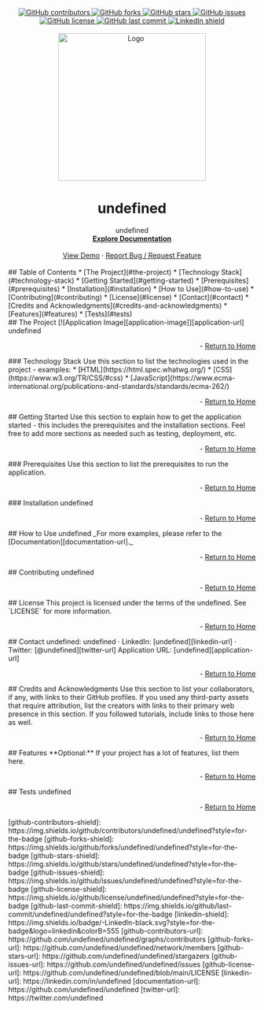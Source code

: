 <!-- Generated README.md Template -->
[logo]: undefined
[application-image]: undefined
[application-url]: undefined
<div id="home"><div> 
<div align="center">
    <a href="https://github.com/undefined/undefined/graphs/contributors">
        <img alt="GitHub contributors" src="https://img.shields.io/github/contributors/undefined/undefined?style=for-the-badge">
    <a>
        <a href="https://github.com/undefined/undefined/network/members">
        <img alt="GitHub forks" src="https://img.shields.io/github/forks/undefined/undefined?style=for-the-badge">
    <a>
        <a href="https://github.com/undefined/undefined/stargazers">
        <img alt="GitHub stars" src="https://img.shields.io/github/stars/undefined/undefined?style=for-the-badge">
    <a>
        <a href="https://github.com/undefined/undefined/issues">
        <img alt="GitHub issues" src="https://img.shields.io/github/issues/undefined/undefined?style=for-the-badge">
    <a>
        <a href="https://github.com/undefined/undefined/blob/main/LICENSE">
        <img alt="GitHub license" src="https://img.shields.io/badge/License-undefined-informational?style=for-the-badge">
    <a>
        <a href="https://github.com/undefined/undefined/commits/main">
        <img alt="GitHub last commit" src="https://img.shields.io/github/last-commit/undefined/undefined?style=for-the-badge">
    <a>
    <a href="https://www.linkedin.com/in/undefined/">
        <img alt="LinkedIn shield" src="https://img.shields.io/badge/-LinkedIn-black.svg?style=for-the-badge&logo=linkedin&colorB=555">
    <a>
</div>
<br>
<!-- Header -->
<div align="center">
    <a href="https://github.com/undefined/undefined">
        <img src="undefined" alt="Logo" width="300" height="auto">
    </a>
    <h1 align="center">undefined</h1>
    <div>
        undefined
        <br>
        <a href="https://github.com/undefined/undefined">
            <strong>Explore Documentation</strong>
        </a>
        <br>
        <br>
        <a href="https://github.com/undefined/undefined">View Demo</a>
        ·
        <a href="https://github.com/undefined/undefined/issues">Report Bug / Request Feature</a>
    </div>
</div>
<br>
<!-- Table of Contents -->
## Table of Contents
* [The Project](#the-project)
    * [Technology Stack](#technology-stack)
* [Getting Started](#getting-started)
    * [Prerequisites](#prerequisites)
    * [Installation](#installation)
* [How to Use](#how-to-use)
* [Contributing](#contributing)
* [License](#license)
* [Contact](#contact)
* [Credits and Acknowledgments](#credits-and-acknowledgments)
* [Features](#features)
* [Tests](#tests)
<br>
<!-- The Project -->
## The Project
[![Application Image][application-image]][application-url]
undefined
<p align="right"> - <a href="#home">Return to Home</a></p>
### Technology Stack
Use this section to list the technologies used in the project - examples:
* [HTML](https://html.spec.whatwg.org/)
* [CSS](https://www.w3.org/TR/CSS/#css)
* [JavaScript](https://www.ecma-international.org/publications-and-standards/standards/ecma-262/)
<p align="right"> - <a href="#home">Return to Home</a></p>
<!-- Getting Started -->
## Getting Started
Use this section to explain how to get the application started - this includes the prerequisites and the installation sections. Feel free to add more sections as needed such as testing, deployment, etc.
<p align="right"> - <a href="#home">Return to Home</a></p>
### Prerequisites
Use this section to list the prerequisites to run the application.
<p align="right"> - <a href="#home">Return to Home</a></p>
### Installation
undefined
<p align="right"> - <a href="#home">Return to Home</a></p>
<!-- How to Use -->
## How to Use
undefined
_For more examples, please refer to the [Documentation][documentation-url]._
<p align="right"> - <a href="#home">Return to Home</a></p>
<!-- Contribuiting -->
## Contributing
undefined
<p align="right"> - <a href="#home">Return to Home</a></p>
<!-- License -->
## License
This project is licensed under the terms of the undefined. 
See `LICENSE` for more information.
<p align="right"> - <a href="#home">Return to Home</a></p>
<!-- Contact -->
## Contact
undefined: undefined · LinkedIn: [undefined][linkedin-url] · Twitter: [@undefined][twitter-url]
Application URL: [undefined][application-url]
<p align="right"> - <a href="#home">Return to Home</a></p>
<!-- Credits and Acknowledgments -->
## Credits and Acknowledgments
Use this section to list your collaborators, if any, with links to their GitHub profiles.
If you used any third-party assets that require attribution, list the creators with links to their primary web presence in this section.
If you followed tutorials, include links to those here as well.
<p align="right"> - <a href="#home">Return to Home</a></p>
<!-- Features -->
## Features
**Optional:** If your project has a lot of features, list them here.
<p align="right"> - <a href="#home">Return to Home</a></p>
<!-- Tests -->
## Tests
undefined
<p align="right"> - <a href="#home">Return to Home</a></p>
<!-- References, Links and Images -->
<!-- Badges / Shields Styles -->
[github-contributors-shield]: https://img.shields.io/github/contributors/undefined/undefined?style=for-the-badge
[github-forks-shield]: https://img.shields.io/github/forks/undefined/undefined?style=for-the-badge
[github-stars-shield]: https://img.shields.io/github/stars/undefined/undefined?style=for-the-badge
[github-issues-shield]: https://img.shields.io/github/issues/undefined/undefined?style=for-the-badge
[github-license-shield]: https://img.shields.io/github/license/undefined/undefined?style=for-the-badge
[github-last-commit-shield]: https://img.shields.io/github/last-commit/undefined/undefined?style=for-the-badge
[linkedin-shield]: https://img.shields.io/badge/-LinkedIn-black.svg?style=for-the-badge&logo=linkedin&colorB=555
<!-- Badges / Shields URL -->
[github-contributors-url]: https://github.com/undefined/undefined/graphs/contributors
[github-forks-url]: https://github.com/undefined/undefined/network/members
[github-stars-url]: https://github.com/undefined/undefined/stargazers
[github-issues-url]: https://github.com/undefined/undefined/issues
[github-license-url]: https://github.com/undefined/undefined/blob/main/LICENSE
[linkedin-url]: https://linkedin.com/in/undefined
<!-- Non Badge / Shield Reference Links -->
[documentation-url]: https://github.com/undefined/undefined
[twitter-url]: https://twitter.com/undefined
